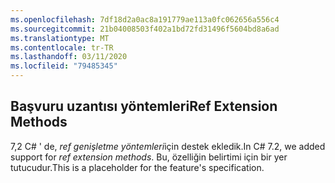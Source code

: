 ```yaml
---
ms.openlocfilehash: 7df18d2a0ac8a191779ae113a0fc062656a556c4
ms.sourcegitcommit: 21b04008503f402a1bd72fd31496f5604bd8a6ad
ms.translationtype: MT
ms.contentlocale: tr-TR
ms.lasthandoff: 03/11/2020
ms.locfileid: "79485345"
---
```

## <a name="ref-extension-methods"></a><span data-ttu-id="170f0-101">Başvuru uzantısı yöntemleri</span><span class="sxs-lookup"><span data-stu-id="170f0-101">Ref Extension Methods</span></span>

<span data-ttu-id="170f0-102">7,2 C# ' de, *ref genişletme yöntemleri*için destek ekledik.</span><span class="sxs-lookup"><span data-stu-id="170f0-102">In C# 7.2, we added support for *ref extension methods*.</span></span>  <span data-ttu-id="170f0-103">Bu, özelliğin belirtimi için bir yer tutucudur.</span><span class="sxs-lookup"><span data-stu-id="170f0-103">This is a placeholder for the feature's specification.</span></span>
